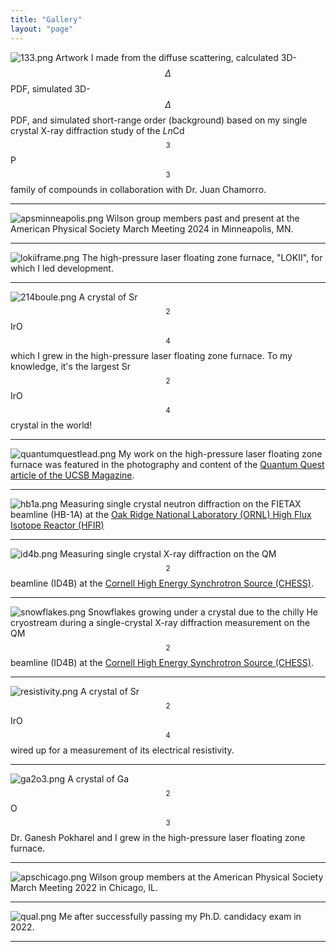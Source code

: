 ```yaml
---
title: "Gallery"
layout: "page"
---
```


![133.png](img/133.png)
Artwork I made from the diffuse scattering, calculated 3D-$$\Delta$$PDF, simulated 3D-$$\Delta$$PDF, and simulated short-range order (background) based on my single crystal X-ray diffraction study of the *Ln*Cd$$_3$$P$$_3$$ family of compounds in collaboration with Dr. Juan Chamorro.    

---

![apsminneapolis.png](img/apsminneapolis.png)
Wilson group members past and present at the American Physical Society March Meeting 2024 in Minneapolis, MN.

---

![lokiiframe.png](img/lokiiframe.png)
The high-pressure laser floating zone furnace, "LOKII", for which I led development.

---

![214boule.png](img/214boule.png)
A crystal of Sr$$_2$$IrO$$_4$$ which I grew in the high-pressure laser floating zone furnace. To my knowledge, it's the largest Sr$$_2$$IrO$$_4$$ crystal in the world! 

---

![quantumquestlead.png](img/quantumquestlead.png)
My work on the high-pressure laser floating zone furnace was featured in the photography and content of the [Quantum Quest article of the UCSB Magazine](https://magazine.ucsb.edu/fall-winter-2022/quantum-quest).

---

![hb1a.png](img/hb1a.png)
Measuring single crystal neutron diffraction on the FIETAX beamline (HB-1A) at the [Oak Ridge National Laboratory (ORNL) High Flux Isotope Reactor (HFIR)](https://neutrons.ornl.gov/hfir)

---

![id4b.png](img/id4b.png)
Measuring single crystal X-ray diffraction on the QM$$^2$$ beamline (ID4B) at the [Cornell High Energy Synchrotron Source (CHESS)](https://www.chess.cornell.edu/users/qm2-beamline).

---

![snowflakes.png](img/snowflakes.png)
Snowflakes growing under a crystal due to the chilly He cryostream during a single-crystal X-ray diffraction measurement on the QM$$^2$$ beamline (ID4B) at the [Cornell High Energy Synchrotron Source (CHESS)](https://www.chess.cornell.edu/users/qm2-beamline).

---

![resistivity.png](img/resistivity.png)
A crystal of Sr$$_2$$IrO$$_4$$ wired up for a measurement of its electrical resistivity.

---

![ga2o3.png](img/ga2o3.png)
A crystal of Ga$$_2$$O$$_3$$ Dr. Ganesh Pokharel and I grew in the high-pressure laser floating zone furnace.

---

![apschicago.png](img/apschicago.png)
Wilson group members at the American Physical Society March Meeting 2022 in Chicago, IL.

---

![qual.png](img/qual.png)
Me after successfully passing my Ph.D. candidacy exam in 2022.

---
